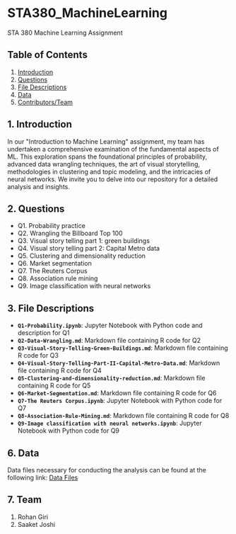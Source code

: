# STA380_MachineLearning
STA 380 Machine Learning Assignment 

## Table of Contents
1. [Introduction](#1-introduction)
2. [Questions](#2-questions)
3. [File Descriptions](#3-file-descriptions)
6. [Data](#6-data)
7. [Contributors/Team](#7-contributorsteam)

## 1. Introduction 
In our "Introduction to Machine Learning" assignment, my team has undertaken a comprehensive examination of the fundamental aspects of ML. This exploration spans the foundational principles of probability, advanced data wrangling techniques, the art of visual storytelling, methodologies in clustering and topic modeling, and the intricacies of neural networks. We invite you to delve into our repository for a detailed analysis and insights.
​
## 2. Questions
- Q1. Probability practice
- Q2. Wrangling the Billboard Top 100
- Q3. Visual story telling part 1: green buildings
- Q4. Visual story telling part 2: Capital Metro data
- Q5. Clustering and dimensionality reduction
- Q6. Market segmentation
- Q7. The Reuters Corpus
- Q8. Association rule mining
- Q9. Image classification with neural networks

## 3. File Descriptions
- **`Q1-Probability.ipynb`**: Jupyter Notebook with Python code and description for Q1
- **`Q2-Data-Wrangling.md`**: Markdown file containing R code for Q2
- **`Q3-Visual-Story-Telling-Green-Buildings.md`**: Markdown file containing R code for Q3
- **`Q4-Visual-Story-Telling-Part-II-Capital-Metro-Data.md`**: Markdown file containing R code for Q4
- **`Q5-Clustering-and-dimensionality-reduction.md`**: Markdown file containing R code for Q5
- **`Q6-Market-Segmentation.md`**: Markdown file containing R code for Q6
- **`Q7-The Reuters Corpus.ipynb`**: Jupyter Notebook with Python code for Q7
- **`Q8-Association-Rule-Mining.md`**: Markdown file containing R code for Q8
- **`Q9-Image classification with neural networks.ipynb`**: Jupyter Notebook with Python code for Q9

## 6. Data
Data files necessary for conducting the analysis can be found at the following link: [Data Files](https://www.dropbox.com/scl/fi/y4yyzzxztxstzn2spto86/Data.zip?rlkey=2jumsil9nxcm0r7tfhp82ij06&dl=0)

## 7. Team
1. Rohan Giri
2. Saaket Joshi
